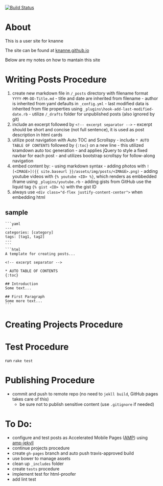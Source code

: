 [![Build Status](https://travis-ci.org/knanne/knanne.github.io.svg?branch=master)](https://travis-ci.org/knanne/knanne.github.io)

# About
This is a user site for knanne

The site can be found at [knanne.github.io](https://knanne.github.io)

Below are my notes on how to mantain this site  

# Writing Posts Procedure

  1. create new markdown file in `/_posts` directory with filename format `YYYY-MM-DD-Title.md`
    - title and date are inherited from filename
    - author is inherited from yaml defaults in `_config.yml`
    - last modified data is inherited from file properties using `_plugins\hook-add-last-modified-date.rb`
    - utilize `/_drafts` folder for unpublished posts (also ignored by git)
  2. include an excerpt followed by `<!-- excerpt separator -->`
    - excerpt should be short and concise (not full sentence), it is used as post description in html cards
  3. utilize post navigation with Auto TOC and Scrollspy
    - include `* AUTO TABLE OF CONTENTS` followed by `{:toc}` on a new line
    - this utilized kramdown auto toc generation
    - and applies jQuery to style a fixed navbar for each post
    - and utilizes bootstrap scrollspy for follow-along navigation
  4. embed content by:
    - using markdown syntax
    - adding photos with `![<IMAGE>]({{ site.baseurl }}/assets/img/posts/<IMAGE>.png)`
    - adding youtube videos with `{% youtube <ID> %}`, which renders as embbedded iframe using `_plugins/youtube.rb`
    - adding gists from GitHub use the liquid tag `{% gist <ID> %}` with the gist ID  
  5. always use `<div class="d-flex justify-content-center">` when embedding html  

  ## sample

    ```yaml
    ---
    categories: [category]
    tags: [tag1, tag2]
    ---
    ```
    ```html
    A template for creating posts...

    <!-- excerpt separator -->

    * AUTO TABLE OF CONTENTS
    {:toc}

    ## Introduction
    Some text...

    ## First Paragraph
    Some more text...
    ```

# Creating Projects Procedure

# Test Procedure

run `rake test`  

# Publishing Procedure

  - commit and push to remote repo (no need to `jekll build`, GitHub pages takes care of this)  
    - be sure not to publish sensitive content (use `.gitignore` if needed)  

# To Do:
  - configure and test posts as Accelerated Mobile Pages ([AMP](https://www.ampproject.org/)) using [amp-jekyll](https://github.com/juusaw/amp-jekyll)
  - continue projects procedure
  - create `gh-pages` branch and auto push travis-approved build
  - use bower to manage assets
  - clean up `_includes` folder
  - create `tests` procedure
  - implement test for html-proofer
  - add lint test
